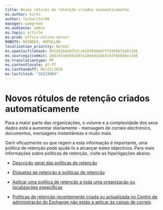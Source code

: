 ```yaml
---
title: Novos rótulos de retenção criados automaticamente
ms.author: kirks
author: Techwriter40
manager: pamgreen
ms.audience: admin
ms.topic: article
ms.prod: office-online-server
ROBOTS: NOINDEX, NOFOLLOW
localization_priority: Normal
ms.openlocfilehash: 0b52b56da0f23ca410f930eb7f719f6933e6135b
ms.sourcegitcommit: 204c8fadd59a597a18ebde24b3c63fbb656ec1b6
ms.translationtype: MT
ms.contentlocale: pt-PT
ms.lasthandoff: 06/25/2019
ms.locfileid: "35223003"
---
```

# <a name="new-retention-labels-created-automatically"></a>Novos rótulos de retenção criados automaticamente

Para a maior parte das organizações, o volume e a complexidade dos seus dados está a aumentar diariamente - mensagem de correio electrónico, documentos, mensagens instantâneas e muito mais.

Gerir eficazmente ou que regem a esta informação é importante, uma política de retenção pode ajudá-lo a alcançar estes objectivos. Para mais informações sobre políticas de retenção, visite as hiperligações abaixo.

- [Descrição geral das políticas de retenção](https://docs.microsoft.com/office365/securitycompliance/retention-policies)

- [Etiquetas de retenção e políticas de retenção](https://docs.microsoft.com/exchange/security-and-compliance/messaging-records-management/retention-tags-and-policies)

- [Aplicar uma política de retenção a toda uma organização ou localizações específicas](https://docs.microsoft.com/office365/securitycompliance/retention-policies#applying-a-retention-policy-to-an-entire-organization-or-specific-locations)

- [Políticas de retenção recentemente criada ou actualizada no Centro de administração do Exchange não estão a aplicar às caixas de correio](https://docs.microsoft.com/alchemyinsights/retention-policies-in-exchange-admin-center-not-working)

